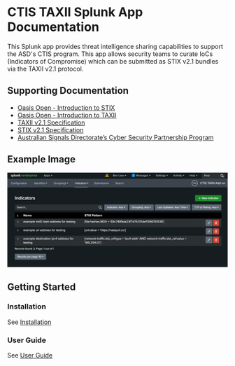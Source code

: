# CTIS TAXII Splunk App Documentation

This Splunk app provides threat intelligence sharing capabilities to support the ASD's CTIS program.
This app allows security teams to curate IoCs (Indicators of Compromise) which can be submitted as STIX v2.1 bundles via the TAXII v2.1 protocol.

## Supporting Documentation
- [Oasis Open - Introduction to STIX](https://oasis-open.github.io/cti-documentation/stix/intro.html)
- [Oasis Open - Introduction to TAXII](https://oasis-open.github.io/cti-documentation/taxii/intro.html)
- [TAXII v2.1 Specification](https://docs.oasis-open.org/cti/taxii/v2.1/os/taxii-v2.1-os.html)
- [STIX v2.1 Specification](https://docs.oasis-open.org/cti/stix/v2.1/os/stix-v2.1-os.html)
- [Australian Signals Directorate’s Cyber Security Partnership Program](https://www.cyber.gov.au/partnershipprogram)

## Example Image
![IOCs Page](img/indicators_page.png)

## Getting Started
### Installation
See [Installation](installation.md)

### User Guide
See [User Guide](user_guide.md)